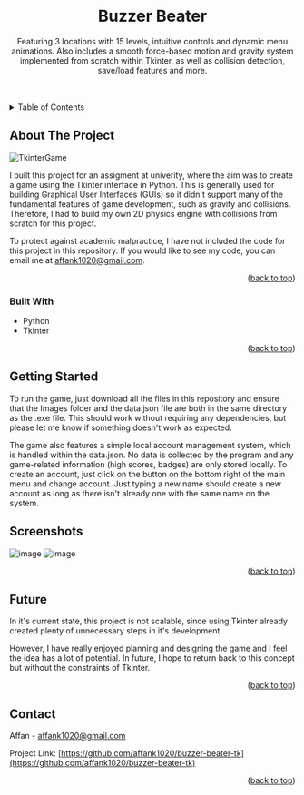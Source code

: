 <!-- Improved compatibility of back to top link: See: https://github.com/othneildrew/Best-README-Template/pull/73 -->
<a id="readme-top"></a>
<!--
*** Thanks for checking out the Best-README-Template. If you have a suggestion
*** that would make this better, please fork the repo and create a pull request
*** or simply open an issue with the tag "enhancement".
*** Don't forget to give the project a star!
*** Thanks again! Now go create something AMAZING! :D
-->



<!-- PROJECT SHIELDS -->
<!--
*** I'm using markdown "reference style" links for readability.
*** Reference links are enclosed in brackets [ ] instead of parentheses ( ).
*** See the bottom of this document for the declaration of the reference variables
*** for contributors-url, forks-url, etc. This is an optional, concise syntax you may use.
*** https://www.markdownguide.org/basic-syntax/#reference-style-links
-->

<!-- PROJECT LOGO -->
<br />
<div align="center">
  

<h1 align="center">Buzzer Beater</h1>

  <p align="center">
    Featuring 3 locations with 15 levels, intuitive controls and dynamic menu animations. Also includes a smooth force-based motion and gravity system implemented from scratch within Tkinter, as well as collision detection, save/load features and more.
    <br />
    <br />
    <br />
  </p>
</div>



<!-- TABLE OF CONTENTS -->
<details>
  <summary>Table of Contents</summary>
  <ol>
    <li>
      <a href="#about-the-project">About The Project</a>
      <ul>
        <li><a href="#built-with">Built With</a></li>
      </ul>
    </li>
    <li>
      <a href="#getting-started">Getting Started</a>
    </li>
    <li><a href="#screenshots">Screenshots</a></li>
    <li><a href="#future">Future</a></li>
    <li><a href="#contact">Contact</a></li>
  </ol>
</details>



<!-- ABOUT THE PROJECT -->
## About The Project

![TkinterGame](https://github.com/user-attachments/assets/d1403acf-b941-45c4-a68e-c9da02317130)

I built this project for an assigment at univerity, where the aim was to create a game using the Tkinter interface in Python. This is generally used for building Graphical User Interfaces (GUIs) so it didn't support many of the fundamental features of game development, such as gravity and collisions. Therefore, I had to build my own 2D physics engine with collisions from scratch for this project.

To protect against academic malpractice, I have not included the code for this project in this repository. If you would like to see my code, you can email me at affank1020@gmail.com.

<p align="right">(<a href="#readme-top">back to top</a>)</p>



### Built With

* Python
* Tkinter


<p align="right">(<a href="#readme-top">back to top</a>)</p>



<!-- GETTING STARTED -->
## Getting Started

To run the game, just download all the files in this repository and ensure that the Images folder and the data.json file are both in the same directory as the .exe file. This should work without requiring any dependencies, but please let me know if something doesn't work as expected.

The game also features a simple local account management system, which is handled within the data.json. No data is collected by the program and any game-related information (high scores, badges) are only stored locally. To create an account, just click on the button on the bottom right of the main menu and change account. Just typing a new name should create a new account as long as there isn't already one with the same name on the system.



<!-- USAGE EXAMPLES -->
## Screenshots

![image](https://github.com/affank1020/2D-Basketball-Game/assets/58519561/dc7e610c-5add-4a4b-80d3-377928538c25)
![image](https://github.com/affank1020/2D-Basketball-Game/assets/58519561/65a9f5d8-fc0d-4765-adce-4d0dbcbb1fbe)

<p align="right">(<a href="#readme-top">back to top</a>)</p>



<!-- ROADMAP -->
## Future

In it's current state, this project is not scalable, since using Tkinter already created plenty of unnecessary steps in it's development.

However, I have really enjoyed planning and designing the game and I feel the idea has a lot of potential. In future, I hope to return back to this concept but without the constraints of Tkinter.

<p align="right">(<a href="#readme-top">back to top</a>)</p>



<!-- CONTACT -->
## Contact

Affan -  affank1020@gmail.com

Project Link: [https://github.com/affank1020/buzzer-beater-tk](https://github.com/affank1020/buzzer-beater-tk)

<p align="right">(<a href="#readme-top">back to top</a>)</p>
